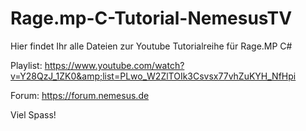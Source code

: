 # Rage.mp-C-Tutorial-NemesusTV

Hier findet Ihr alle Dateien zur Youtube Tutorialreihe für Rage.MP C#

Playlist:
https://www.youtube.com/watch?v=Y28QzJ_1ZK0&amp;list=PLwo_W2ZlTOIk3Csvsx77vhZuKYH_NfHpi

Forum:
https://forum.nemesus.de

Viel Spass!
